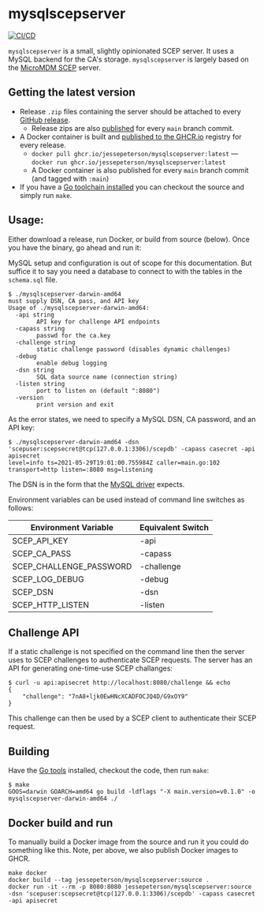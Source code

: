# mysqlscepserver

[![CI/CD](https://github.com/jessepeterson/mysqlscepserver/workflows/CI%2FCD/badge.svg)](https://github.com/jessepeterson/mysqlscepserver/actions)

`mysqlscepserver` is a small, slightly opinionated SCEP server. It uses a MySQL backend for the CA's storage. `mysqlscepserver` is largely based on the [MicroMDM SCEP](https://github.com/micromdm/scep) server.

## Getting the latest version

* Release `.zip` files containing the server should be attached to every [GitHub release](https://github.com/jessepeterson/mysqlscepserver/releases).
  * Release zips are also [published](https://github.com/jessepeterson/mysqlscepserver/actions) for every `main` branch commit.
* A Docker container is built and [published to the GHCR.io](http://ghcr.io/jessepeterson/mysqlscepserver) registry for every release.
  * `docker pull ghcr.io/jessepeterson/mysqlscepserver:latest` — `docker run ghcr.io/jessepeterson/mysqlscepserver:latest`
  * A Docker container is also published for every `main` branch commit (and tagged with `:main`)
* If you have a [Go toolchain installed](https://go.dev/doc/install) you can checkout the source and simply run `make`.

## Usage:

Either download a release, run Docker, or build from source (below). Once you have the binary, go ahead and run it:

MySQL setup and configuration is out of scope for this documentation. But suffice it to say you need a database to connect to with the tables in the `schema.sql` file.

```
$ ./mysqlscepserver-darwin-amd64
must supply DSN, CA pass, and API key
Usage of ./mysqlscepserver-darwin-amd64:
  -api string
    	API key for challenge API endpoints
  -capass string
    	passwd for the ca.key
  -challenge string
    	static challenge password (disables dynamic challenges)
  -debug
    	enable debug logging
  -dsn string
    	SQL data source name (connection string)
  -listen string
    	port to listen on (default ":8080")
  -version
    	print version and exit
```

As the error states, we need to specify a MySQL DSN, CA password, and an API key:

```
$ ./mysqlscepserver-darwin-amd64 -dsn 'scepuser:scepsecret@tcp(127.0.0.1:3306)/scepdb' -capass casecret -api apisecret
level=info ts=2021-05-29T19:01:00.755984Z caller=main.go:102 transport=http listen=:8080 msg=listening
```

The DSN is in the form that the [MySQL driver](https://github.com/go-sql-driver/mysql#dsn-data-source-name) expects.

Environment variables can be used instead of command line switches as follows:

| Environment Variable | Equivalent Switch
|--|--
| SCEP_API_KEY | -api
| SCEP_CA_PASS | -capass
| SCEP_CHALLENGE_PASSWORD | -challenge
| SCEP_LOG_DEBUG | -debug
| SCEP_DSN | -dsn
| SCEP_HTTP_LISTEN | -listen

## Challenge API

If a static challenge is not specified on the command line then the server uses to SCEP challenges to authenticate SCEP requests. The server has an API for generating one-time-use SCEP challanges:

```
$ curl -u api:apisecret http://localhost:8080/challenge && echo
{
	"challenge": "7nA8+ljk0EwHNcXCADFOCJQ4D/G9xOY9"
}
```

This challenge can then be used by a SCEP client to authenticate their SCEP request.

## Building

Have the [Go tools](https://golang.org/dl/) installed, checkout the code, then run `make`:

```
$ make
GOOS=darwin GOARCH=amd64 go build -ldflags "-X main.version=v0.1.0" -o mysqlscepserver-darwin-amd64 ./
```

## Docker build and run

To manually build a Docker image from the source and run it you could do something like this. Note, per above, we also publish Docker images to GHCR.

```
make docker
docker build --tag jessepeterson/mysqlscepserver:source .
docker run -it --rm -p 8080:8080 jessepeterson/mysqlscepserver:source -dsn 'scepuser:scepsecret@tcp(127.0.0.1:3306)/scepdb' -capass casecret -api apisecret
```

